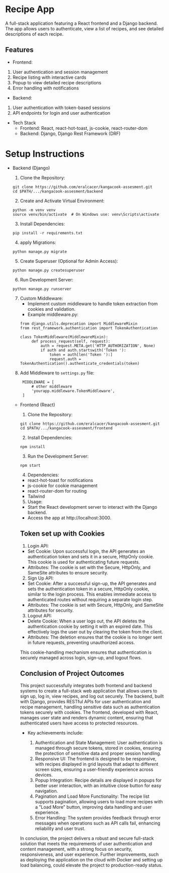 # Recipe App
A full-stack application featuring a React frontend and a Django backend. The app allows users to authenticate, view a list of recipes, and see detailed descriptions of each recipe.

## Features
- Frontend:

1. User authentication and session management
2. Recipe listing with interactive cards
3. Popup to view detailed recipe descriptions
4. Error handling with notifications

- Backend:

1. User authentication with token-based sessions
2. API endpoints for login and user authentication

- Tech Stack
  - Frontend: React, react-hot-toast, js-cookie, react-router-dom
  - Backend: Django, Django Rest Framework (DRF)

# Setup Instructions
- Backend (Django)
  1. Clone the Repository:
  ```
  git clone https://github.com/eralcacer/kangacook-assesment.git
  cd $PATH/.../kangacook-assesment/backend
  ```
  2. Create and Activate Virtual Environment:
  ```
  python -m venv venv
  source venv/bin/activate  # On Windows use: venv\Scripts\activate
  ```
  3. Install Dependencies:
  ```
  pip install -r requirements.txt
  ```
  4. apply Migrations:
  ```
  python manage.py migrate
  ```
  5. Create Superuser (Optional for Admin Access):
  ```
  python manage.py createsuperuser
  ```
  6. Run Development Server:
  ```
  python manage.py runserver
  ```
  7. Custom Middleware:
     - Implement custom middleware to handle token extraction from cookies and validation.
     - Example middleware.py:
     ```
     from django.utils.deprecation import MiddlewareMixin
     from rest_framework.authentication import TokenAuthentication
      
     class TokenMiddleware(MiddlewareMixin):
          def process_request(self, request):
              auth = request.META.get('HTTP_AUTHORIZATION', None)
              if auth and auth.startswith('Token '):
                  token = auth[len('Token '):]
                  request.auth = TokenAuthentication().authenticate_credentials(token)
     ```
  8. Add Middleware to `settings.py` file:
     ```
      MIDDLEWARE = [
          # other middleware
          'yourapp.middleware.TokenMiddleware',
      ]
     ```

  - Frontend (React)
    1. Clone the Repository:
    ```
    git clone https://github.com/eralcacer/kangacook-assesment.git
    cd $PATH/.../kangacook-assesment/frontend
    ```
    2. Install Dependencies:
    ```
    npm install
    ```
    3. Run the Development Server:
    ```
    npm start
    ```
    4. Dependencies:
      - react-hot-toast for notifications
      - js-cookie for cookie management
      - react-router-dom for routing
      - Tailwind
    5. Usage:
      - Start the React development server to interact with the Django backend.
      - Access the app at http://localhost:3000.

    ## Token set up with Cookies
    1. Login  API:
      - Set Cookie: Upon successful login, the API generates an authentication token and sets it in a secure, HttpOnly cookie. This cookie is used for authenticating future requests.
      - Attributes: The cookie is set with the Secure, HttpOnly, and SameSite attributes to ensure security.
    2. Sign Up API:
      - Set Cookie: After a successful sign-up, the API generates and sets the authentication token in a secure, HttpOnly cookie, similar to the login process. This enables immediate access to authenticated routes without requiring a separate login step.
      - Attributes: The cookie is set with Secure, HttpOnly, and SameSite attributes for security.
    3. Logout API:
      - Delete Cookie: When a user logs out, the API deletes the authentication cookie by setting it with an expired date. This effectively logs the user out by clearing the token from the client.
      - Attributes: The deletion ensures that the cookie is no longer sent in future requests, preventing unauthorized access.

    This cookie-handling mechanism ensures that authentication is securely managed across login, sign-up, and logout flows.

    ## Conclusion of Project Outcomes
    
    This project successfully integrates both frontend and backend systems to create a full-stack web application that allows users to sign up, log in, view recipes, and log out securely. The backend, built with Django, provides RESTful APIs for user authentication and recipe management, handling sensitive data such as authentication tokens securely with cookies. The frontend, developed with React, manages user state and renders dynamic content, ensuring that authenticated users have access to protected resources.

    - Key achievements include:

      1. Authentication and State Management: User authentication is managed through secure tokens, stored in cookies, ensuring the protection of sensitive data and proper session handling.
      2. Responsive UI: The frontend is designed to be responsive, with recipes displayed in grid layouts that adapt to different screen sizes, ensuring a user-friendly experience across devices.
      3. Popup Integration: Recipe details are displayed in popups for better user interaction, with an intuitive close button for easy navigation.
      4. Pagination and Load More Functionality: The recipe list supports pagination, allowing users to load more recipes with a "Load More" button, improving data handling and user experience.
      5. Error Handling: The system provides feedback through error messages when operations such as API calls fail, enhancing reliability and user trust.

    In conclusion, the project delivers a robust and secure full-stack solution that meets the requirements of user authentication and content management, with a strong focus on security, responsiveness, and user experience. Further improvements, such as deploying the application on the cloud with Docker and setting up load balancing, could elevate the project to production-ready status.
